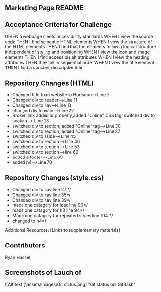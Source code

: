 
## Marketing Page README

## Acceptance Criteria for Challenge
GIVEN a webpage meets accessibility standards
WHEN I view the source code
THEN I find semantic HTML elements
WHEN I view the structure of the HTML elements
THEN I find that the elements follow a logical structure independent of styling and positioning
WHEN I view the icon and image elements
THEN I find accessible alt attributes
WHEN I view the heading attributes
THEN they fall in sequential order
WHEN I view the title element
THEN I find a concise, descriptive title


## Repository Changes (HTML)
* Changed title from website to Horiseon-->Line 7
* Changed div to header-->Line 11
* Changed div to nav-->Line 13
* changed div to main-->Line 22
* Broken link added id property,added "Online" CSS tag, switched div to section--> Line 23
* switched div to section, added "Online" tag-->Line 30
* switched div to section, added "Online" tag-->Line 37
* switched div to aside-->Line 45 
* switched div to section-->Line 46
* switched div to section-->Line 53
* switched div to section-->line 60
* added a footer-->Line 69
* added h4-->Line 70
## Repository Changes (style.css)
* Changed div to nav line 27 */
* Changed div to nav line 35*/
* Changed div to nav line 39*/
* made one catagory for lead line 90*/
* made one catagory for h3 line 94*/
* Made one catagory for repeated styles line 104 */
* changed to h4*/

Additional Resources: [Links to supplementary materials]
## Contributers
Ryan Hanzel

## Screenshots of Lauch of 

![Alt text][\assets\images\Git status.png] "Git status om GitBash"
